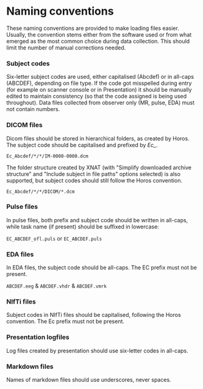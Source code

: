 Naming conventions
==================

These naming conventions are provided to make loading files easier.
Usually, the convention stems either from the software used or from what
emerged as the most common choice during data collection. This should limit
the number of manual corrections needed.

### Subject codes
Six-letter subject codes are used, either capitalised (Abcdef) or in all-caps
(ABCDEF), depending on file type. If the code got misspelled during entry
(for example on scanner console or in Presentation) it should be manually
edited to maintain consistency (so that the code assigned is being used
throughout). Data files collected from observer only (MR, pulse, EDA) must not
contain numbers.

### DICOM files

Dicom files should be stored in hierarchical folders, as created by Horos.
The subject code should be capitalised and prefixed by *Ec_*.

`Ec_Abcdef/*/*/IM-0000-0000.dcm`

The folder structure created by XNAT (with "Simplify downloaded archive
structure" and "Include subject in file paths" options selected) is also
supported, but subject codes should still follow the Horos convention.

`Ec_Abcdef/*/*/DICOM/*.dcm`


### Pulse files

In pulse files, both prefix and subject code should be written in all-caps,
while task name (if present) should be suffixed in lowercase:

`EC_ABCDEF_ofl.puls` or `EC_ABCDEF.puls`


### EDA files

In EDA files, the subject code should be all-caps.
The EC prefix must not be present.

`ABCDEF.eeg` & `ABCDEF.vhdr` & `ABCDEF.vmrk`

### NIfTi files

Subject codes in NIfTi files should be capitalised, following the Horos
convention. The Ec prefix must not be present.

### Presentation logfiles
Log files created by presentation should use six-letter codes in all-caps.

### Markdown files

Names of markdown files should use underscores, never spaces.

